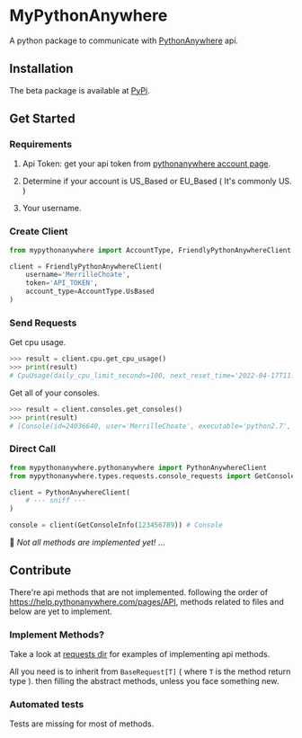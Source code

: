 # MyPythonAnywhere

A python package to communicate with [PythonAnywhere](https://help.pythonanywhere.com/pages/API) api.

## Installation

The beta package is available at [PyPi](https://pypi.org/project/mypythonanywhere).

## Get Started

### Requirements

1. Api Token: get your api token from [pythonanywhere account page](https://www.pythonanywhere.com/user/MerrilleChoate/account/).

2. Determine if your account is US_Based or EU_Based ( It's commonly US. )

3. Your username.

### Create Client

``` py
from mypythonanywhere import AccountType, FriendlyPythonAnywhereClient

client = FriendlyPythonAnywhereClient(
    username='MerrilleChoate',
    token='API_TOKEN',
    account_type=AccountType.UsBased
)
```

### Send Requests

Get cpu usage.

``` py
>>> result = client.cpu.get_cpu_usage()
>>> print(result)
# CpuUsage(daily_cpu_limit_seconds=100, next_reset_time='2022-04-17T11:23:40', daily_cpu_total_usage_seconds=0.0) 
```

Get all of your consoles.

``` py
>>> result = client.consoles.get_consoles()
>>> print(result)
# [Console(id=24036640, user='MerrilleChoate', executable='python2.7', arguments='', working_directory=None, name='Python2.7 console 24036640', console_url='/user/MerrilleChoate/consoles/24036640/', console_frame_url='/user/MerrilleChoate/consoles/24036640/frame/')]
```

### Direct Call

``` py
from mypythonanywhere.pythonanywhere import PythonAnywhereClient
from mypythonanywhere.types.requests.console_requests import GetConsoleInfo

client = PythonAnywhereClient(
    # --- sniff ---
)

console = client(GetConsoleInfo(123456789)) # Console
```

🍟 _Not all methods are implemented yet!_
...

## Contribute

There're api methods that are not implemented. following the order of <https://help.pythonanywhere.com/pages/API>, methods related to files and below are yet to implement.

### Implement Methods?

Take a look at [requests dir](src\mypythonanywhere\types\requests) for examples of implementing api methods.

All you need is to inherit from `BaseRequest[T]` ( where `T` is the method return type ). then filling the abstract methods, unless you face something new.

### Automated tests

Tests are missing for most of methods.
